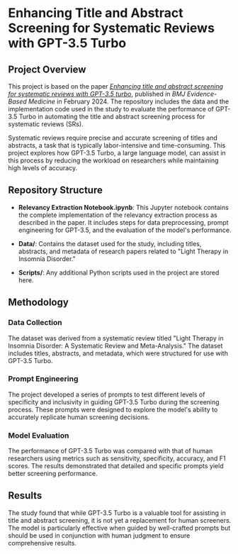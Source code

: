 # Enhancing Title and Abstract Screening for Systematic Reviews with GPT-3.5 Turbo

## Project Overview

This project is based on the paper [*Enhancing title and abstract screening for systematic reviews with GPT-3.5 turbo*](https://doi.org/10.1136/bmjebm-2023-112678), published in *BMJ Evidence-Based Medicine* in February 2024. The repository includes the data and the implementation code used in the study to evaluate the performance of GPT-3.5 Turbo in automating the title and abstract screening process for systematic reviews (SRs).

Systematic reviews require precise and accurate screening of titles and abstracts, a task that is typically labor-intensive and time-consuming. This project explores how GPT-3.5 Turbo, a large language model, can assist in this process by reducing the workload on researchers while maintaining high levels of accuracy.

## Repository Structure

- **Relevancy Extraction Notebook.ipynb**: This Jupyter notebook contains the complete implementation of the relevancy extraction process as described in the paper. It includes steps for data preprocessing, prompt engineering for GPT-3.5, and the evaluation of the model's performance.
  
- **Data/**: Contains the dataset used for the study, including titles, abstracts, and metadata of research papers related to "Light Therapy in Insomnia Disorder."

- **Scripts/**: Any additional Python scripts used in the project are stored here.

## Methodology

### Data Collection

The dataset was derived from a systematic review titled "Light Therapy in Insomnia Disorder: A Systematic Review and Meta-Analysis." The dataset includes titles, abstracts, and metadata, which were structured for use with GPT-3.5 Turbo.

### Prompt Engineering

The project developed a series of prompts to test different levels of specificity and inclusivity in guiding GPT-3.5 Turbo during the screening process. These prompts were designed to explore the model's ability to accurately replicate human screening decisions.

### Model Evaluation

The performance of GPT-3.5 Turbo was compared with that of human researchers using metrics such as sensitivity, specificity, accuracy, and F1 scores. The results demonstrated that detailed and specific prompts yield better screening performance.

## Results

The study found that while GPT-3.5 Turbo is a valuable tool for assisting in title and abstract screening, it is not yet a replacement for human screeners. The model is particularly effective when guided by well-crafted prompts but should be used in conjunction with human judgment to ensure comprehensive results.

